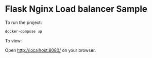 # Flask Nginx Load balancer Sample


To run the project:
```bash
docker-compose up
```

To view:

Open <http://localhost:8080/> on your browser.
